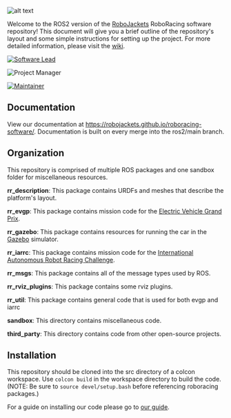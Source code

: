 ![alt text](https://raw.githubusercontent.com/wiki/RoboJackets/roboracing-software/images/sedanii.jpeg "Photo by Brian Cochran")

Welcome to the ROS2 version of the [RoboJackets](http://robojackets.org) RoboRacing software repository! This document will give you a brief outline of the repository's layout and some simple instructions for setting up the project. For more detailed information, please visit the [wiki](https://wiki.robojackets.org/RoboRacing).

[![Software Lead](https://img.shields.io/badge/Software%20Lead-Nico%20Bartholomai-blue.svg)](https://github.com/NicoBartholomai)

![Project Manager](https://img.shields.io/badge/Project%20Manager-Sam%20Walters-blue.svg)

[![Maintainer](https://img.shields.io/badge/Maintainer-Matthew%20Barulic-blue.svg)](https://github.com/barulicm)


## Documentation

View our documentation at https://robojackets.github.io/roboracing-software/. Documentation is built on every merge into the ros2/main branch.

## Organization

This repository is comprised of multiple ROS packages and one sandbox folder for miscellaneous resources.

**rr_description**: This package contains URDFs and meshes that describe the platform's layout.

**rr_evgp**: This package contains mission code for the [Electric Vehicle Grand Prix](https://evgrandprix.org/).

**rr_gazebo**: This package contains resources for running the car in the [Gazebo](http://gazebosim.org) simulator.

**rr_iarrc**: This package contains mission code for the [International Autonomous Robot Racing Challenge](http://robotracing.wordpress.com).

**rr_msgs**: This package contains all of the message types used by ROS.

**rr_rviz_plugins**: This package contains some rviz plugins.

**rr_util**: This package contains general code that is used for both evgp and iarrc

**sandbox**: This directory contains miscellaneous code.

**third_party**: This directory contains code from other open-source projects.

## Installation

This repository should be cloned into the src directory of a colcon workspace. Use ```colcon build``` in the workspace directory to build the code. (NOTE: Be sure to ```source devel/setup.bash``` before referencing roboracing packages.)

For a guide on installing our code please go to [our guide](https://wiki.robojackets.org/RoboRacing_Software_Installation_Instructions_ROS2).
